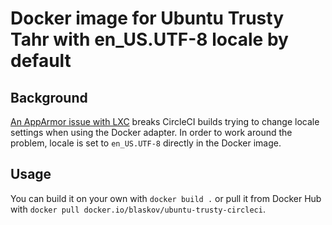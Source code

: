 # Docker image for Ubuntu Trusty Tahr with en\_US.UTF-8 locale by default

## Background
[An AppArmor issue with LXC](https://bugs.launchpad.net/ubuntu/+source/apparmor/+bug/969299) breaks CircleCI builds trying to change locale settings when using the Docker adapter. In order to work around the problem, locale is set to `en_US.UTF-8` directly in the Docker image.

## Usage
You can build it on your own with `docker build .` or pull it from Docker Hub with `docker pull docker.io/blaskov/ubuntu-trusty-circleci`.
